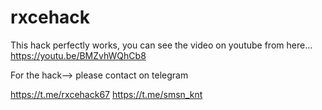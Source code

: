 # rxcehack
This hack perfectly works, you can see the video on youtube from here... https://youtu.be/BMZvhWQhCb8

For the hack--> please contact on telegram

https://t.me/rxcehack67
https://t.me/smsn_knt
